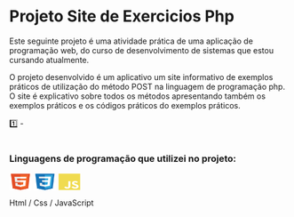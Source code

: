 # Projeto Site de Exercicios Php
Este seguinte projeto é uma atividade prática de uma aplicação de programação web, do curso de desenvolvimento de sistemas que estou cursando atualmente.

O projeto desenvolvido é um aplicativo um site informativo de exemplos práticos de utilização do método POST na linguagem de programação php.
O site é explicativo sobre todos os métodos apresentando também os exemplos práticos e os códigos práticos do exemplos práticos. 

1️⃣ - 

#

### Linguagens de programação que utilizei no projeto:
<img align="center" alt="HTML" height="30" width="40" src="https://raw.githubusercontent.com/devicons/devicon/master/icons/html5/html5-original.svg"> <img align="center" alt="CSS" height="30" width="40" src="https://raw.githubusercontent.com/devicons/devicon/master/icons/css3/css3-original.svg"> <img align="center" alt="Js" height="30" width="40" src="https://raw.githubusercontent.com/devicons/devicon/master/icons/javascript/javascript-plain.svg">

Html / Css / JavaScript


